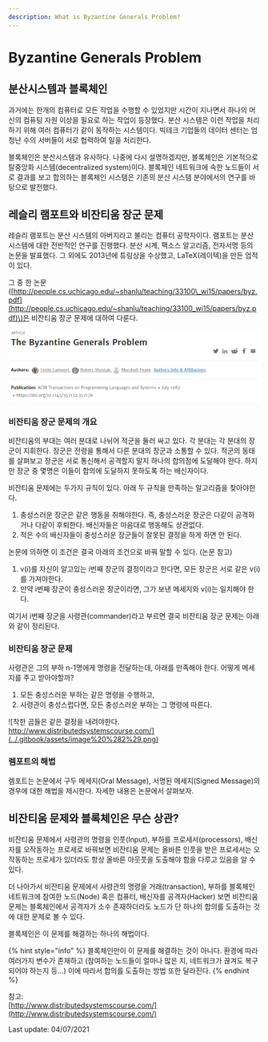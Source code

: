 ```yaml
---
description: What is Byzantine Generals Problem?
---
```


# Byzantine Generals Problem

## 분산시스템과 블록체인

과거에는 한개의 컴퓨터로 모든 작업을 수행할 수 있었지만 시간이 지나면서 하나의 머신의 컴퓨팅 자원 이상을 필요로 하는 작업이 등장했다. 분산 시스템은 이런 작업을 처리하기 위해 여러 컴퓨터가 같이 동작하는 시스템이다. 빅테크 기업들의 데이터 센터는 엄청난 수의 서버들이 서로 협력하여 일을 처리한다.

블록체인은 분산시스템과 유사하다. 나중에 다시 설명하겠지만, 블록체인은 기본적으로 탈중앙화 시스템\(decentralized system\)이다. 블록체인 네트워크에 속한 노드들이 서로 결과를 보고 합의하는 블록체인 시스템은 기존의 분산 시스템 분야에서의 연구를 바탕으로 발전했다.

## 레슬리 램포트와 비잔티움 장군 문제

레슬리 램포트는 분산 시스템의 아버지라고 불리는 컴퓨터 공학자이다. 램포트는 분산 시스템에 대한 전반적인 연구를 진행했다. 분산 시계, 팩소스 알고리즘, 전자서명 등의 논문을 발표했다. 그 외에도 2013년에 튜링상을 수상했고, LaTeX\(레이텍\)을 만든 업적이 있다.

그 중 한 논문\([http://people.cs.uchicago.edu/~shanlu/teaching/33100\_wi15/papers/byz.pdf](http://people.cs.uchicago.edu/~shanlu/teaching/33100_wi15/papers/byz.pdf)\)은 비잔티움 장군 문제에 대하여 다룬다.

![Byzantine Generals Problem by Lamport](../.gitbook/assets/image.png)

### 비잔티움 장군 문제의 개요

비잔티움의 부대는 여러 분대로 나뉘어 적군을 둘러 싸고 있다. 각 분대는 각 분대의 장군이 지휘한다. 장군은 전령을 통해서 다른 분대의 장군과 소통할 수 있다. 적군의 동태를 살펴보고 장군은 서로 통신해서 공격할지 말지 하나의 합의점에 도달해야 한다. 하지만 장군 중 몇명은 이들이 합의에 도달하지 못하도록 하는 배신자이다.

비잔티움 문제에는 두가지 규칙이 있다. 아래 두 규칙을 만족하는 알고리즘을 찾아야한다.

1. 충성스러운 장군은 같은 행동을 취해야한다. 즉, 충성스러운 장군은 다같이 공격하거나 다같이 후퇴한다. 배신자들은 마음대로 행동해도 상관없다.
2. 적은 수의 배신자들이 충성스러운 장군들이 잘못된 결정을 하게 하면 안 된다.

논문에 의하면 이 조건은 결국 아래의 조건으로 바꿔 말할 수 있다. \(논문 참고\)

1. v\(i\)를 자신이 알고있는 i번째 장군의 결정이라고 한다면, 모든 장군은 서로 같은 v\(i\)를 가져야한다.
2. 만약 i번째 장군이 충성스러운 장군이라면, 그가 보낸 메세지와 v\(i\)는 일치해야 한다.

여기서 i번째 장군을 사령관\(commander\)라고 부르면 결국 비잔티움 장군 문제는 아래와 같이 정리된다.

### 비잔티움 장군 문제

사령관은 그의 부하 n-1명에게 명령을 전달하는데, 아래를 만족해야 한다. 어떻게 메세지를 주고 받아야할까?

1. 모든 충성스러운 부하는 같은 명령을 수행하고,
2. 사령관이 충성스럽다면, 모든 충성스러운 부하는 그 명령에 따른다.

![&#xCC29;&#xD55C; &#xACF0;&#xB4E4;&#xC740; &#xAC19;&#xC740; &#xACB0;&#xC815;&#xC744; &#xB0B4;&#xB824;&#xC57C;&#xD55C;&#xB2E4;. http://www.distributedsystemscourse.com/](../.gitbook/assets/image%20%282%29.png)

### 렘포트의 해법

렘포트는 논문에서 구두 메세지\(Oral Message\), 서명된 메세지\(Signed Message\)의 경우에 대한 해법을 제시한다. 자세한 내용은 논문에서 살펴보자.

## 비잔티움 문제와 블록체인은 무슨 상관? 

비잔티움 문제에서 사령관의 명령을 인풋\(Input\), 부하를 프로세서\(processors\), 배신자를 오작동하는 프로세로 바꿔보면 비잔티움 문제는 올바른 인풋을 받은 프로세서는 오작동하는 프로세가 있더라도 항상 올바른 아웃풋을 도출해야 함을 다루고 있음을 알 수 있다.

더 나아가서 비잔티움 문제에서 사령관의 명령을 거래\(transaction\), 부하를 블록체인 네트워크에 참여한 노드\(Node\) 혹은 컴퓨터, 배신자를 공격자\(Hacker\) 보면 비잔티움 문제는 블록체인에서 공격자가 소수 존재하더라도 노드가 단 하나의 합의를 도출하는 것에 대한 문제로 볼 수 있다. 

블록체인은 이 문제를 해결하는 하나의 해법이다.

{% hint style="info" %}
블록체인만이 이 문제를 해결하는 것이 아니다. 환경에 따라 여러가지 변수가 존재하고 \(참여하는 노드들이 얼마나 많은 지, 네트워크가 끊겨도 복구되어야 하는지 등...\) 이에 따라서 합의를 도출하는 방법 또한 달라진다. 
{% endhint %}



참고:  
[http://www.distributedsystemscourse.com/](http://www.distributedsystemscourse.com/)



Last update: 04/07/2021

